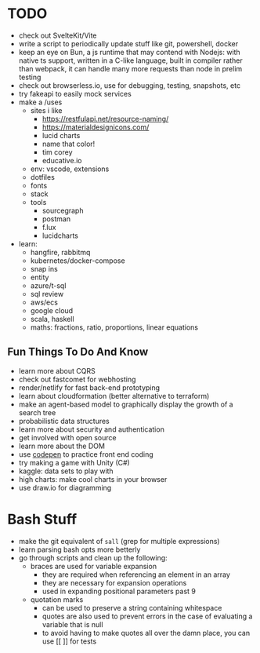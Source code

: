 # TODO
* check out SvelteKit/Vite
* write a script to periodically update stuff like git, powershell, docker
* keep an eye on Bun, a js runtime that may contend with Nodejs: with native ts support, written in a C-like language, built in compiler rather than webpack, it can handle many more requests than node in prelim testing
* check out browserless.io, use for debugging, testing, snapshots, etc
* try fakeapi to easily mock services
* make a /uses
	- sites i like
		* https://restfulapi.net/resource-naming/
		* https://materialdesignicons.com/
		* lucid charts
		* name that color!
		* tim corey
		* educative.io
	- env: vscode, extensions
	- dotfiles
	- fonts
	- stack
	- tools
		* sourcegraph
		* postman
		* f.lux
		* lucidcharts
* learn:
	- hangfire, rabbitmq
	- kubernetes/docker-compose
	- snap ins
	- entity
	- azure/t-sql
	- sql review
	- aws/ecs
	- google cloud
	- scala, haskell
	- maths: fractions, ratio, proportions, linear equations

## Fun Things To Do And Know
* learn more about CQRS
* check out fastcomet for webhosting
* render/netlify for fast back-end prototyping
* learn about cloudformation (better alternative to terraform)
* make an agent-based model to graphically display the growth of a search tree
* probabilistic data structures
* learn more about security and authentication
* get involved with open source
* learn more about the DOM
* use [codepen](https://codepen.io/) to practice front end coding
* try making a game with Unity (C#)
* kaggle: data sets to play with
* high charts: make cool charts in your browser
* use draw.io for diagramming

# Bash Stuff
* make the git equivalent of `sall` (grep for multiple expressions)
* learn parsing bash opts more betterly
* go through scripts and clean up the following:
	* braces are used for variable expansion
		- they are required when referencing an element in an array
		- they are necessary for expansion operations
		- used in expanding positional parameters past 9
	* quotation marks
		- can be used to preserve a string containing whitespace
		- quotes are also used to prevent errors in the case of evaluating a variable that is null
		- to avoid having to make quotes all over the damn place, you can use [[ ]] for tests

